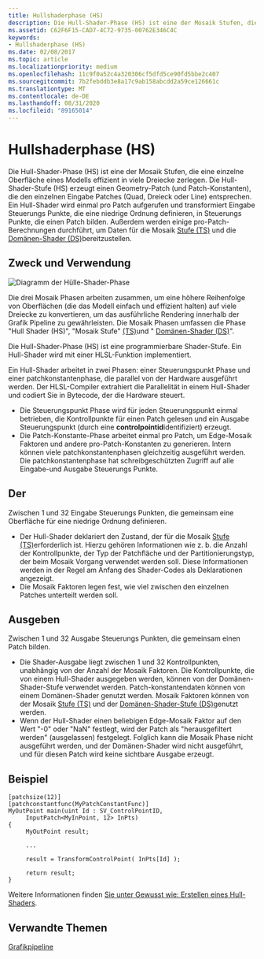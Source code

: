 ```yaml
---
title: Hullshaderphase (HS)
description: Die Hull-Shader-Phase (HS) ist eine der Mosaik Stufen, die eine einzelne Oberfläche eines Modells effizient in viele Dreiecke zerlegen.
ms.assetid: C62F6F15-CAD7-4C72-9735-00762E346C4C
keywords:
- Hullshaderphase (HS)
ms.date: 02/08/2017
ms.topic: article
ms.localizationpriority: medium
ms.openlocfilehash: 11c9f0a52c4a320306cf5dfd5ce90fd5bbe2c407
ms.sourcegitcommit: 7b2febddb3e8a17c9ab158abcdd2a59ce126661c
ms.translationtype: MT
ms.contentlocale: de-DE
ms.lasthandoff: 08/31/2020
ms.locfileid: "89165014"
---
```

# <a name="hull-shader-hs-stage"></a>Hullshaderphase (HS)

Die Hull-Shader-Phase (HS) ist eine der Mosaik Stufen, die eine einzelne Oberfläche eines Modells effizient in viele Dreiecke zerlegen. Die Hull-Shader-Stufe (HS) erzeugt einen Geometry-Patch (und Patch-Konstanten), die den einzelnen Eingabe Patches (Quad, Dreieck oder Line) entsprechen. Ein Hull-Shader wird einmal pro Patch aufgerufen und transformiert Eingabe Steuerungs Punkte, die eine niedrige Ordnung definieren, in Steuerungs Punkte, die einen Patch bilden. Außerdem werden einige pro-Patch-Berechnungen durchführt, um Daten für die Mosaik [Stufe (TS)](tessellator-stage--ts-.md) und die [Domänen-Shader (DS)](domain-shader-stage--ds-.md)bereitzustellen.

## <a name="span-idpurpose_and_usesspanspan-idpurpose_and_usesspanspan-idpurpose_and_usesspanpurpose-and-uses"></a><span id="Purpose_and_uses"></span><span id="purpose_and_uses"></span><span id="PURPOSE_AND_USES"></span>Zweck und Verwendung


![Diagramm der Hülle-Shader-Phase](images/d3d11-hull-shader.png)

Die drei Mosaik Phasen arbeiten zusammen, um eine höhere Reihenfolge von Oberflächen (die das Modell einfach und effizient halten) auf viele Dreiecke zu konvertieren, um das ausführliche Rendering innerhalb der Grafik Pipeline zu gewährleisten. Die Mosaik Phasen umfassen die Phase "Hull Shader (HS)", "Mosaik Stufe" [(TS)](tessellator-stage--ts-.md)und " [Domänen-Shader (DS)](domain-shader-stage--ds-.md)".

Die Hull-Shader-Phase (HS) ist eine programmierbare Shader-Stufe. Ein Hull-Shader wird mit einer HLSL-Funktion implementiert.

Ein Hull-Shader arbeitet in zwei Phasen: einer Steuerungspunkt Phase und einer patchkonstantenphase, die parallel von der Hardware ausgeführt werden. Der HLSL-Compiler extrahiert die Parallelität in einem Hull-Shader und codiert Sie in Bytecode, der die Hardware steuert.

-   Die Steuerungspunkt Phase wird für jeden Steuerungspunkt einmal betrieben, die Kontrollpunkte für einen Patch gelesen und ein Ausgabe Steuerungspunkt (durch eine **controlpointid**identifiziert) erzeugt.
-   Die Patch-Konstante-Phase arbeitet einmal pro Patch, um Edge-Mosaik Faktoren und andere pro-Patch-Konstanten zu generieren. Intern können viele patchkonstantenphasen gleichzeitig ausgeführt werden. Die patchkonstantenphase hat schreibgeschützten Zugriff auf alle Eingabe-und Ausgabe Steuerungs Punkte.

## <a name="span-idinputspanspan-idinputspanspan-idinputspaninput"></a><span id="Input"></span><span id="input"></span><span id="INPUT"></span>Der


Zwischen 1 und 32 Eingabe Steuerungs Punkten, die gemeinsam eine Oberfläche für eine niedrige Ordnung definieren.

-   Der Hull-Shader deklariert den Zustand, der für die Mosaik [Stufe (TS)](tessellator-stage--ts-.md)erforderlich ist. Hierzu gehören Informationen wie z. b. die Anzahl der Kontrollpunkte, der Typ der Patchfläche und der Partitionierungstyp, der beim Mosaik Vorgang verwendet werden soll. Diese Informationen werden in der Regel am Anfang des Shader-Codes als Deklarationen angezeigt.
-   Die Mosaik Faktoren legen fest, wie viel zwischen den einzelnen Patches unterteilt werden soll.

## <a name="span-idoutputspanspan-idoutputspanspan-idoutputspanoutput"></a><span id="Output"></span><span id="output"></span><span id="OUTPUT"></span>Ausgeben


Zwischen 1 und 32 Ausgabe Steuerungs Punkten, die gemeinsam einen Patch bilden.

-   Die Shader-Ausgabe liegt zwischen 1 und 32 Kontrollpunkten, unabhängig von der Anzahl der Mosaik Faktoren. Die Kontrollpunkte, die von einem Hull-Shader ausgegeben werden, können von der Domänen-Shader-Stufe verwendet werden. Patch-konstantendaten können von einem Domänen-Shader genutzt werden. Mosaik Faktoren können von der Mosaik [Stufe (TS)](tessellator-stage--ts-.md) und der [Domänen-Shader-Stufe (DS)](domain-shader-stage--ds-.md)genutzt werden.
-   Wenn der Hull-Shader einen beliebigen Edge-Mosaik Faktor auf den Wert "-0" oder "NaN" festlegt, wird der Patch als "herausgefiltert werden" (ausgelassen) festgelegt. Folglich kann die Mosaik Phase nicht ausgeführt werden, und der Domänen-Shader wird nicht ausgeführt, und für diesen Patch wird keine sichtbare Ausgabe erzeugt.

## <a name="span-idexamplespanspan-idexamplespanspan-idexamplespanexample"></a><span id="Example"></span><span id="example"></span><span id="EXAMPLE"></span>Beispiel


```hlsl
[patchsize(12)]
[patchconstantfunc(MyPatchConstantFunc)]
MyOutPoint main(uint Id : SV_ControlPointID,
     InputPatch<MyInPoint, 12> InPts)
{
     MyOutPoint result;
     
     ...
     
     result = TransformControlPoint( InPts[Id] );

     return result;
}
```

Weitere Informationen finden [Sie unter Gewusst wie: Erstellen eines Hull-Shaders](/windows/desktop/direct3d11/direct3d-11-advanced-stages-hull-shader-create).

## <a name="span-idrelated-topicsspanrelated-topics"></a><span id="related-topics"></span>Verwandte Themen


[Grafikpipeline](graphics-pipeline.md)

 

 